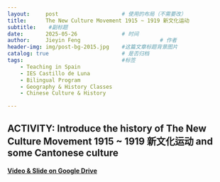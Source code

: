 ```yaml
---
layout:     post   				    # 使用的布局（不需要改）
title:      The New Culture Movement 1915 ~ 1919 新文化运动 				# 标题 
subtitle:    #副标题
date:       2025-05-26 				# 时间
author:     Jieyin Feng 						# 作者
header-img: img/post-bg-2015.jpg 	#这篇文章标题背景图片
catalog: true 						# 是否归档
tags:								#标签
    - Teaching in Spain 
    - IES Castillo de Luna
    - Bilingual Program
    - Geography & History Classes
    - Chinese Culture & History

---
```


## ACTIVITY: Introduce the history of The New Culture Movement 1915 ~ 1919 新文化运动 and some Cantonese culture

#### [Video & Slide on Google Drive](https://drive.google.com/drive/folders/10LovYbBncX8GCrByc_RLnEAcsGbTNADZ?usp=drive_link)

